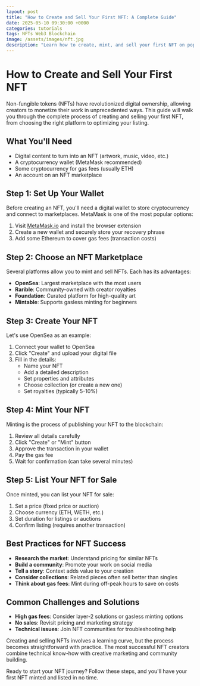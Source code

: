 ```yaml
---
layout: post
title: "How to Create and Sell Your First NFT: A Complete Guide"
date: 2025-05-10 09:30:00 +0000
categories: tutorials
tags: NFTs Web3 Blockchain
image: /assets/images/nft.jpg
description: "Learn how to create, mint, and sell your first NFT on popular marketplaces with this step-by-step guide for beginners."
---
```


# How to Create and Sell Your First NFT

Non-fungible tokens (NFTs) have revolutionized digital ownership, allowing creators to monetize their work in unprecedented ways. This guide will walk you through the complete process of creating and selling your first NFT, from choosing the right platform to optimizing your listing.

## What You'll Need

- Digital content to turn into an NFT (artwork, music, video, etc.)
- A cryptocurrency wallet (MetaMask recommended)
- Some cryptocurrency for gas fees (usually ETH)
- An account on an NFT marketplace

## Step 1: Set Up Your Wallet

Before creating an NFT, you'll need a digital wallet to store cryptocurrency and connect to marketplaces. MetaMask is one of the most popular options:

1. Visit [MetaMask.io](https://metamask.io/) and install the browser extension
2. Create a new wallet and securely store your recovery phrase
3. Add some Ethereum to cover gas fees (transaction costs)

## Step 2: Choose an NFT Marketplace

Several platforms allow you to mint and sell NFTs. Each has its advantages:

- **OpenSea**: Largest marketplace with the most users
- **Rarible**: Community-owned with creator royalties
- **Foundation**: Curated platform for high-quality art
- **Mintable**: Supports gasless minting for beginners

## Step 3: Create Your NFT

Let's use OpenSea as an example:

1. Connect your wallet to OpenSea
2. Click "Create" and upload your digital file
3. Fill in the details:
   - Name your NFT
   - Add a detailed description
   - Set properties and attributes
   - Choose collection (or create a new one)
   - Set royalties (typically 5-10%)

## Step 4: Mint Your NFT

Minting is the process of publishing your NFT to the blockchain:

1. Review all details carefully
2. Click "Create" or "Mint" button
3. Approve the transaction in your wallet
4. Pay the gas fee
5. Wait for confirmation (can take several minutes)

## Step 5: List Your NFT for Sale

Once minted, you can list your NFT for sale:

1. Set a price (fixed price or auction)
2. Choose currency (ETH, WETH, etc.)
3. Set duration for listings or auctions
4. Confirm listing (requires another transaction)

## Best Practices for NFT Success

- **Research the market**: Understand pricing for similar NFTs
- **Build a community**: Promote your work on social media
- **Tell a story**: Context adds value to your creation
- **Consider collections**: Related pieces often sell better than singles
- **Think about gas fees**: Mint during off-peak hours to save on costs

## Common Challenges and Solutions

- **High gas fees**: Consider layer-2 solutions or gasless minting options
- **No sales**: Revisit pricing and marketing strategy
- **Technical issues**: Join NFT communities for troubleshooting help

Creating and selling NFTs involves a learning curve, but the process becomes straightforward with practice. The most successful NFT creators combine technical know-how with creative marketing and community building.

Ready to start your NFT journey? Follow these steps, and you'll have your first NFT minted and listed in no time.
